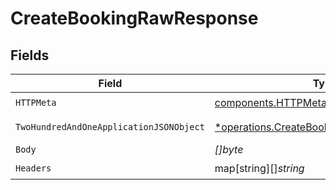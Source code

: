# CreateBookingRawResponse


## Fields

| Field                                                                                               | Type                                                                                                | Required                                                                                            | Description                                                                                         |
| --------------------------------------------------------------------------------------------------- | --------------------------------------------------------------------------------------------------- | --------------------------------------------------------------------------------------------------- | --------------------------------------------------------------------------------------------------- |
| `HTTPMeta`                                                                                          | [components.HTTPMetadata](../../models/components/httpmetadata.md)                                  | :heavy_check_mark:                                                                                  | N/A                                                                                                 |
| `TwoHundredAndOneApplicationJSONObject`                                                             | [*operations.CreateBookingRawResponseBody](../../models/operations/createbookingrawresponsebody.md) | :heavy_minus_sign:                                                                                  | Booking successful                                                                                  |
| `Body`                                                                                              | *[]byte*                                                                                            | :heavy_minus_sign:                                                                                  | N/A                                                                                                 |
| `Headers`                                                                                           | map[string][]*string*                                                                               | :heavy_check_mark:                                                                                  | N/A                                                                                                 |